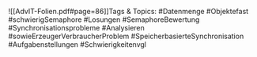 
![[AdvIT-Folien.pdf#page=86]]Tags & Topics:
   #Datenmenge
   #Objektefast
   #schwierigSemaphore
   #Losungen
   #SemaphoreBewertung
   #Synchronisationsprobleme
   #Analysieren
   #sowieErzeugerVerbraucherProblem
   #SpeicherbasierteSynchronisation
   #Aufgabenstellungen
   #Schwierigkeitenvgl